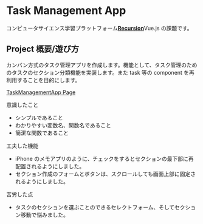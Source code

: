 # Task Management App

コンピュータサイエンス学習プラットフォーム[**Recursion**](https://recursionist.io/dashboard/users/koky)Vue.js の課題です。

## Project 概要/遊び方

カンバン方式のタスク管理アプリを作成します。機能として、タスク管理のためのタスクのセクション分類機能を実装します。また task 等の component を再利用することを目的にします。

[TaskManagementApp Page](https://pkoky.github.io/Recursion-Vue.js-TaskManagementApp/)

意識したこと

- シンプルであること
- わかりやすい変数名、関数名であること
- 簡潔な関数であること

工夫した機能

- iPhone のメモアプリのように、チェックをするとセクションの最下部に再配置されるようにしました。
- セクション作成のフォームとボタンは、スクロールしても画面上部に固定されるようにしました。

苦労した点

- タスクのセクションを選ぶことのできるセレクトフォーム、そしてセクション移動で悩みました。
